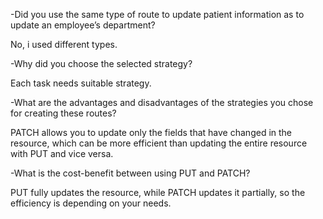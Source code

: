 -Did you use the same type of route to update patient information as to update an employee’s department?

No, i used different types.

-Why did you choose the selected strategy?

Each task needs suitable strategy.

-What are the advantages and disadvantages of the strategies you chose for creating these routes?

PATCH allows you to update only the fields that have changed in the resource, which can be more efficient than updating the entire resource with PUT and vice versa.

-What is the cost-benefit between using PUT and PATCH?

PUT fully updates the resource, while PATCH updates it partially, so the efficiency is depending on your needs.
